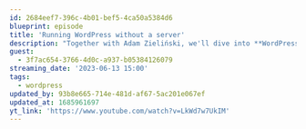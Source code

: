 ```yaml
---
id: 2684eef7-396c-4b01-bef5-4ca50a5384d6
blueprint: episode
title: 'Running WordPress without a server'
description: "Together with Adam Zieliński, we'll dive into **WordPress Playground**, a solution that lets you run WordPress without a server, but directly in your browser."
guest:
  - 3f7ac654-3766-4d0c-a937-b05384126079
streaming_date: '2023-06-13 15:00'
tags:
  - wordpress
updated_by: 93b8e665-714e-481d-af67-5ac201e067ef
updated_at: 1685961697
yt_link: 'https://www.youtube.com/watch?v=LkWd7w7UkIM'
---
```

